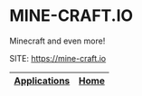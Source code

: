 # MINE-CRAFT.IO

 Minecraft and even more!

 SITE: https://mine-craft.io

 | [Applications](https://portable-linux-apps.github.io/apps.html) | [Home](https://portable-linux-apps.github.io)
 | --- | --- |
